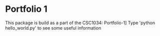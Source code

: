 Portfolio 1
====================

This package is build as a part of the CSC1034: Portfolio-1]
Type 'python hello_world.py' to see some useful information
